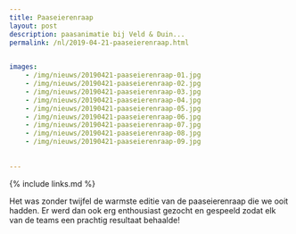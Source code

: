 ```yaml
---
title: Paaseierenraap
layout: post
description: paasanimatie bij Veld & Duin...
permalink: /nl/2019-04-21-paaseierenraap.html

    
images: 
    - /img/nieuws/20190421-paaseierenraap-01.jpg
    - /img/nieuws/20190421-paaseierenraap-02.jpg
    - /img/nieuws/20190421-paaseierenraap-03.jpg
    - /img/nieuws/20190421-paaseierenraap-04.jpg
    - /img/nieuws/20190421-paaseierenraap-05.jpg
    - /img/nieuws/20190421-paaseierenraap-06.jpg
    - /img/nieuws/20190421-paaseierenraap-07.jpg
    - /img/nieuws/20190421-paaseierenraap-08.jpg
    - /img/nieuws/20190421-paaseierenraap-09.jpg
    
    
---
```


{% include links.md %}


Het was zonder twijfel de warmste editie van de paaseierenraap die we ooit hadden. Er werd dan ook erg enthousiast gezocht en gespeeld zodat elk van de teams een prachtig resultaat behaalde!